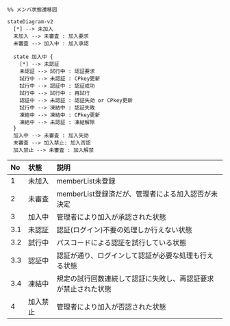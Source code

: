 ```mermaid
%% メンバ状態遷移図

stateDiagram-v2
  [*] --> 未加入
  未加入 --> 未審査 : 加入要求
  未審査 --> 加入中 : 加入承認

  state 加入中 {
    [*] --> 未認証
    未認証 --> 試行中 : 認証要求
    試行中 --> 未認証 : CPkey更新
    試行中 --> 認証中 : 認証成功
    試行中 --> 試行中 : 再試行
    認証中 --> 未認証 : 認証失効 or CPkey更新
    試行中 --> 凍結中 : 認証失敗
    凍結中 --> 凍結中 : CPkey更新
    凍結中 --> 未認証 : 凍結解除
  }
  加入中 --> 未審査 : 加入失効
  未審査 --> 加入禁止: 加入否認
  加入禁止 --> 未審査 : 加入解禁
```

No | 状態 | 説明
:-- | :-- | :--
1 | 未加入 | memberList未登録
2 | 未審査 | memberList登録済だが、管理者による加入認否が未決定
3 | 加入中 | 管理者により加入が承認された状態
3.1 | 未認証 | 認証(ログイン)不要の処理しか行えない状態
3.2 | 試行中 | パスコードによる認証を試行している状態
3.3 | 認証中 | 認証が通り、ログインして認証が必要な処理も行える状態
3.4 | 凍結中 | 規定の試行回数連続して認証に失敗し、再認証要求が禁止された状態
4 | 加入禁止 | 管理者により加入が否認された状態
